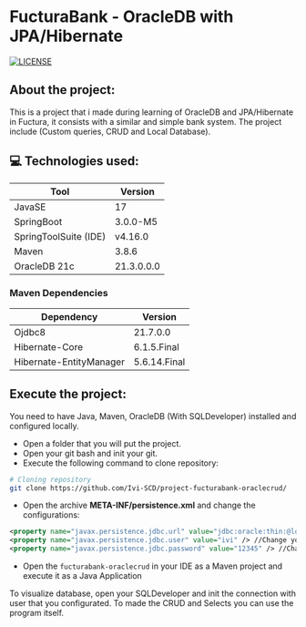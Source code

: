 # FucturaBank - OracleDB with JPA/Hibernate

[![LICENSE](https://img.shields.io/github/license/Ivi-SCD/project-fucturabank-oraclecrud)](https://github.com/Ivi-SCD/project-fucturabank-oraclecrud/blob/main/LICENSE)

## About the project: 
This is a project that i made during learning of OracleDB and JPA/Hibernate in Fuctura, 
it consists with a similar and simple bank system.
The project include 
(Custom queries, CRUD and Local Database).


## 💻 Technologies used: 
|Tool|Version|
---|---|
|JavaSE|17|
|SpringBoot|3.0.0-M5|
|SpringToolSuite (IDE)|v4.16.0|
|Maven|3.8.6|
|OracleDB 21c|21.3.0.0.0|

### Maven Dependencies
|Dependency|Version|
---|---|
|Ojdbc8|21.7.0.0|
|Hibernate-Core|6.1.5.Final|
|Hibernate-EntityManager|5.6.14.Final|

## Execute the project:
You need to have Java, Maven, OracleDB (With SQLDeveloper) installed and configured locally.

* Open a folder that you will put the project.
* Open your git bash and init your git.
* Execute the following command to clone repository: 
```bash
# Cloning repository
git clone https://github.com/Ivi-SCD/project-fucturabank-oraclecrud/
```

* Open the archive **META-INF/persistence.xml** and change the configurations:

```xml
<property name="javax.persistence.jdbc.url" value="jdbc:oracle:thin:@localhost:1521:xe" /> //Change if you use a different URL
<property name="javax.persistence.jdbc.user" value="ivi" /> //Change your user configurated in SQLDeveloper
<property name="javax.persistence.jdbc.password" value="12345" /> //Change your password configurated to your user in SQLDeveloper
```

* Open the `fucturabank-oraclecrud` in your IDE as a Maven project and execute it as a Java Application

To visualize database, open your SQLDeveloper and init the connection with user that you configurated.
To made the CRUD and Selects you can use the program itself.
